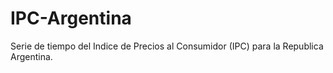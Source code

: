 # IPC-Argentina
Serie de tiempo del Indice de Precios al Consumidor (IPC) para la Republica Argentina.
